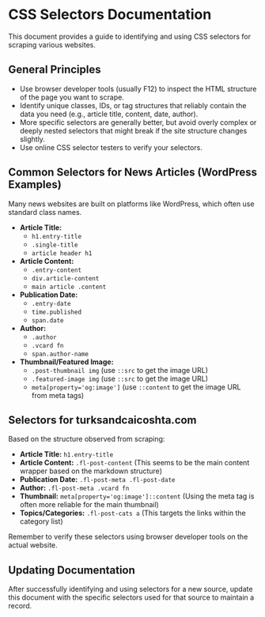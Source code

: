 # CSS Selectors Documentation

This document provides a guide to identifying and using CSS selectors for scraping various websites.

## General Principles

-   Use browser developer tools (usually F12) to inspect the HTML structure of the page you want to scrape.
-   Identify unique classes, IDs, or tag structures that reliably contain the data you need (e.g., article title, content, date, author).
-   More specific selectors are generally better, but avoid overly complex or deeply nested selectors that might break if the site structure changes slightly.
-   Use online CSS selector testers to verify your selectors.

## Common Selectors for News Articles (WordPress Examples)

Many news websites are built on platforms like WordPress, which often use standard class names.

-   **Article Title:**
    -   `h1.entry-title`
    -   `.single-title`
    -   `article header h1`
-   **Article Content:**
    -   `.entry-content`
    -   `div.article-content`
    -   `main article .content`
-   **Publication Date:**
    -   `.entry-date`
    -   `time.published`
    -   `span.date`
-   **Author:**
    -   `.author`
    -   `.vcard fn`
    -   `span.author-name`
-   **Thumbnail/Featured Image:**
    -   `.post-thumbnail img` (use `::src` to get the image URL)
    -   `.featured-image img` (use `::src` to get the image URL)
    -   `meta[property='og:image']` (use `::content` to get the image URL from meta tags)

## Selectors for turksandcaicoshta.com

Based on the structure observed from scraping:

-   **Article Title:** `h1.entry-title`
-   **Article Content:** `.fl-post-content` (This seems to be the main content wrapper based on the markdown structure)
-   **Publication Date:** `.fl-post-meta .fl-post-date`
-   **Author:** `.fl-post-meta .vcard fn`
-   **Thumbnail:** `meta[property='og:image']::content` (Using the meta tag is often more reliable for the main thumbnail)
-   **Topics/Categories:** `.fl-post-cats a` (This targets the links within the category list)

Remember to verify these selectors using browser developer tools on the actual website.

## Updating Documentation

After successfully identifying and using selectors for a new source, update this document with the specific selectors used for that source to maintain a record.
